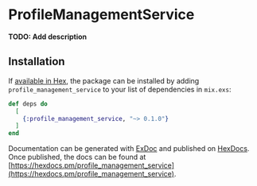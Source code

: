 # ProfileManagementService

**TODO: Add description**

## Installation

If [available in Hex](https://hex.pm/docs/publish), the package can be installed
by adding `profile_management_service` to your list of dependencies in `mix.exs`:

```elixir
def deps do
  [
    {:profile_management_service, "~> 0.1.0"}
  ]
end
```

Documentation can be generated with [ExDoc](https://github.com/elixir-lang/ex_doc)
and published on [HexDocs](https://hexdocs.pm). Once published, the docs can
be found at [https://hexdocs.pm/profile_management_service](https://hexdocs.pm/profile_management_service).

